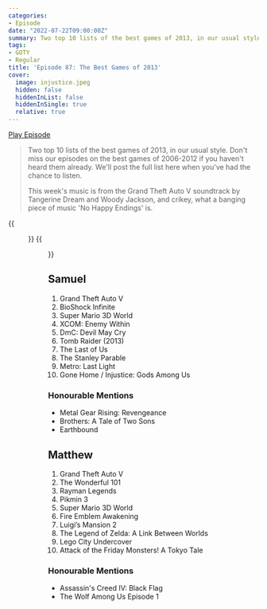 ```yaml
---
categories:
- Episode
date: "2022-07-22T09:00:00Z"
summary: Two top 10 lists of the best games of 2013, in our usual style.
tags:
- GOTY
- Regular
title: 'Episode 87: The Best Games of 2013'
cover: 
  image: injustice.jpeg
  hidden: false
  hiddenInList: false
  hiddenInSingle: true
  relative: true
---
```


[Play Episode](https://www.patreon.com/posts/episode-87-best-69404776)
> Two top 10 lists of the best games of 2013, in our usual style. Don't miss our episodes on the best games of 2006-2012 if you haven't heard them already. We'll post the full list here when you've had the chance to listen.
>
> This week's music is from the Grand Theft Auto V soundtrack by Tangerine Dream and Woody Jackson, and crikey, what a banging piece of music 'No Happy Endings' is.

{{<figure 
    src="ouroboroi.jpeg" 
    caption="Image Caption: Naeslyn" 
    alt="The Castle Ouroboroi" >}}
{{<figure 
    src="injustice.jpeg" 
    alt="Injustice" >}}

## Samuel

1. Grand Theft Auto V
2. BioShock Infinite
3. Super Mario 3D World
4. XCOM: Enemy Within
5. DmC: Devil May Cry
6. Tomb Raider (2013)
7. The Last of Us
8. The Stanley Parable
9. Metro: Last Light
10. Gone Home / Injustice: Gods Among Us

### Honourable Mentions

- Metal Gear Rising: Revengeance
- Brothers: A Tale of Two Sons
- Earthbound

## Matthew

1. Grand Theft Auto V
2. The Wonderful 101
3. Rayman Legends
4. Pikmin 3
5. Super Mario 3D World
6. Fire Emblem Awakening
7. Luigi’s Mansion 2
8. The Legend of Zelda: A Link Between Worlds
9. Lego City Undercover
10. Attack of the Friday Monsters! A Tokyo Tale


### Honourable Mentions

- Assassin's Creed IV: Black Flag
- The Wolf Among Us Episode 1